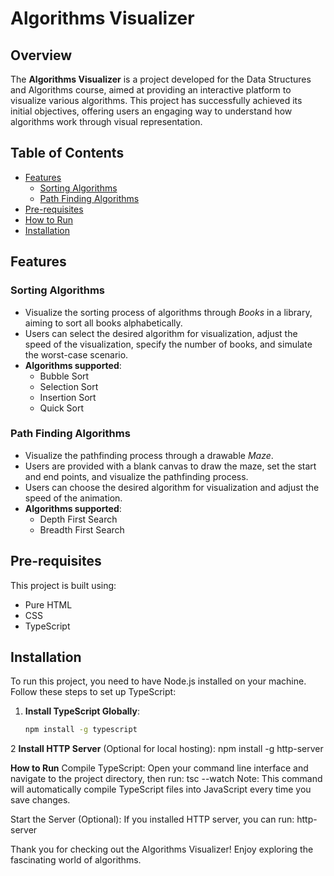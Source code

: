 # Algorithms Visualizer

## Overview
The **Algorithms Visualizer** is a project developed for the Data Structures and Algorithms course, aimed at providing an interactive platform to visualize various algorithms. This project has successfully achieved its initial objectives, offering users an engaging way to understand how algorithms work through visual representation.

## Table of Contents
- [Features](#features)
  - [Sorting Algorithms](#sorting-algorithms)
  - [Path Finding Algorithms](#path-finding-algorithms)
- [Pre-requisites](#pre-requisites)
- [How to Run](#how-to-run)
- [Installation](#installation)
  

## Features

### Sorting Algorithms
- Visualize the sorting process of algorithms through *Books* in a library, aiming to sort all books alphabetically.
- Users can select the desired algorithm for visualization, adjust the speed of the visualization, specify the number of books, and simulate the worst-case scenario.
- **Algorithms supported**: 
  - Bubble Sort
  - Selection Sort
  - Insertion Sort
  - Quick Sort

### Path Finding Algorithms
- Visualize the pathfinding process through a drawable *Maze*.
- Users are provided with a blank canvas to draw the maze, set the start and end points, and visualize the pathfinding process.
- Users can choose the desired algorithm for visualization and adjust the speed of the animation.
- **Algorithms supported**: 
  - Depth First Search
  - Breadth First Search

## Pre-requisites
This project is built using:
- Pure HTML
- CSS
- TypeScript

## Installation
To run this project, you need to have Node.js installed on your machine. Follow these steps to set up TypeScript:

1. **Install TypeScript Globally**:
   ```bash
   npm install -g typescript
2 **Install HTTP Server** (Optional for local hosting):
npm install -g http-server

**How to Run**
Compile TypeScript: Open your command line interface and navigate to the project directory, then run:
tsc --watch
Note: This command will automatically compile TypeScript files into JavaScript every time you save changes.

Start the Server (Optional): If you installed HTTP server, you can run:
http-server


Thank you for checking out the Algorithms Visualizer! Enjoy exploring the fascinating world of algorithms.
